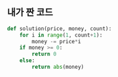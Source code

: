 ## 내가 짠 코드
```python
def solution(price, money, count):
    for i in range(1, count+1):
        money -= price*i
    if money >= 0:
        return 0
    else:
        return abs(money)
```
<br><br>
